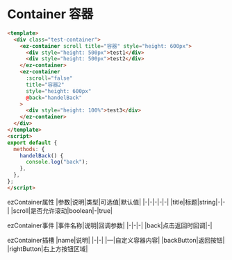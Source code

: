 # Container 容器

<Container/>

```html
<template>
  <div class="test-container">
    <ez-container scroll title="容器" style="height: 600px">
      <div style="height: 500px">test1</div>
      <div style="height: 500px">test2</div>
    </ez-container>
    <ez-container
      :scroll="false"
      title="容器2"
      style="height: 600px"
      @back="handelBack"
    >
      <div style="height: 100%">test3</div>
    </ez-container>
  </div>
</template>
<script>
export default {
  methods: {
    handelBack() {
      console.log("back");
    },
  },
};
</script>
```

ezContainer属性
|参数|说明|类型|可选值|默认值|
|-|-|-|-|-|
|title|标题|string|-|-|
|scroll|是否允许滚动|boolean|-|true|

ezContainer事件
|事件名称|说明|回调参数|
|-|-|-|
|back|点击返回时回调|-|

ezContainer插槽
|name|说明|
|-|-|
|—|自定义容器内容|
|backButton|返回按钮|
|rightButton|右上方按钮区域|